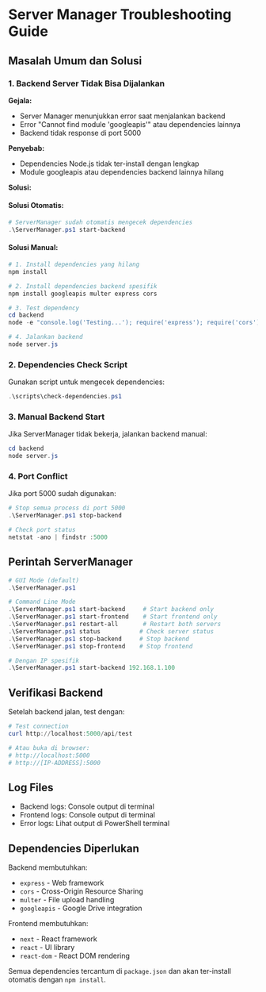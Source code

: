 # Server Manager Troubleshooting Guide

## Masalah Umum dan Solusi

### 1. Backend Server Tidak Bisa Dijalankan

**Gejala:**
- Server Manager menunjukkan error saat menjalankan backend
- Error "Cannot find module 'googleapis'" atau dependencies lainnya
- Backend tidak response di port 5000

**Penyebab:**
- Dependencies Node.js tidak ter-install dengan lengkap
- Module googleapis atau dependencies backend lainnya hilang

**Solusi:**

#### Solusi Otomatis:
```powershell
# ServerManager sudah otomatis mengecek dependencies
.\ServerManager.ps1 start-backend
```

#### Solusi Manual:
```powershell
# 1. Install dependencies yang hilang
npm install

# 2. Install dependencies backend spesifik
npm install googleapis multer express cors

# 3. Test dependency
cd backend
node -e "console.log('Testing...'); require('express'); require('cors'); require('multer'); require('googleapis'); console.log('All dependencies OK');"

# 4. Jalankan backend
node server.js
```

### 2. Dependencies Check Script

Gunakan script untuk mengecek dependencies:
```powershell
.\scripts\check-dependencies.ps1
```

### 3. Manual Backend Start

Jika ServerManager tidak bekerja, jalankan backend manual:
```powershell
cd backend
node server.js
```

### 4. Port Conflict

Jika port 5000 sudah digunakan:
```powershell
# Stop semua process di port 5000
.\ServerManager.ps1 stop-backend

# Check port status
netstat -ano | findstr :5000
```

## Perintah ServerManager

```powershell
# GUI Mode (default)
.\ServerManager.ps1

# Command Line Mode
.\ServerManager.ps1 start-backend     # Start backend only
.\ServerManager.ps1 start-frontend    # Start frontend only  
.\ServerManager.ps1 restart-all       # Restart both servers
.\ServerManager.ps1 status           # Check server status
.\ServerManager.ps1 stop-backend     # Stop backend
.\ServerManager.ps1 stop-frontend    # Stop frontend

# Dengan IP spesifik
.\ServerManager.ps1 start-backend 192.168.1.100
```

## Verifikasi Backend

Setelah backend jalan, test dengan:
```powershell
# Test connection
curl http://localhost:5000/api/test

# Atau buka di browser:
# http://localhost:5000
# http://[IP-ADDRESS]:5000
```

## Log Files

- Backend logs: Console output di terminal
- Frontend logs: Console output di terminal
- Error logs: Lihat output di PowerShell terminal

## Dependencies Diperlukan

Backend membutuhkan:
- `express` - Web framework
- `cors` - Cross-Origin Resource Sharing
- `multer` - File upload handling
- `googleapis` - Google Drive integration

Frontend membutuhkan:
- `next` - React framework
- `react` - UI library
- `react-dom` - React DOM rendering

Semua dependencies tercantum di `package.json` dan akan ter-install otomatis dengan `npm install`.
